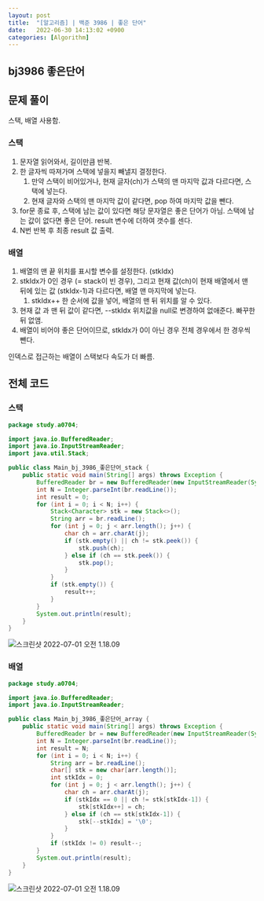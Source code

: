 ```yaml
---
layout: post
title:  "[알고리즘] | 백준 3986 | 좋은 단어"
date:   2022-06-30 14:13:02 +0900
categories: [Algorithm]
---
```


## bj3986 좋은단어

## 문제 풀이

스택, 배열 사용함.

### 스택

1. 문자열 읽어와서, 길이만큼 반복.
2. 한 글자씩 따져가며 스택에 넣을지 빼낼지 결정한다. 
   1. 만약 스택이 비어있거나, 현재 글자(ch)가 스택의 맨 마지막 값과 다르다면, 스택에 넣는다.
   2. 현재 글자와 스택의 맨 마지막 값이 같다면, pop 하여 마지막 값을 뺀다. 
3. for문 종료 후, 스택에 남는 값이 있다면 해당 문자열은 좋은 단어가 아님. 스택에 남는 값이 없다면 좋은 단어. result 변수에 더하여 갯수를 센다.
4. N번 반복 후 최종 result 값 출력.

### 배열

1. 배열의 맨 끝 위치를 표시할 변수를 설정한다. (stkIdx)
2. stkIdx가 0인 경우 (= stack이 빈 경우), 그리고 현재 값(ch)이 현재 배열에서 맨 뒤에 있는 값 (stkIdx-1)과 다르다면, 배열 맨 마지막에 넣는다.
   1. stkIdx++ 한 순서에 값을 넣어, 배열의 맨 뒤 위치를 알 수 있다.
3. 현재 값 과 맨 뒤 값이 같다면, --stkIdx 위치값을 null로 변경하여 없애준다. 빠꾸한 뒤 없앰.
4. 배열이 비어야 좋은 단어이므로, stkIdx가 0이 아닌 경우 전체 경우에서 한 경우씩 뺀다.



인덱스로 접근하는 배열이 스택보다 속도가 더 빠름. 



## 전체 코드

### 스택

```java
package study.a0704;

import java.io.BufferedReader;
import java.io.InputStreamReader;
import java.util.Stack;

public class Main_bj_3986_좋은단어_stack {
    public static void main(String[] args) throws Exception {
        BufferedReader br = new BufferedReader(new InputStreamReader(System.in));
        int N = Integer.parseInt(br.readLine());
        int result = 0;
        for (int i = 0; i < N; i++) {
            Stack<Character> stk = new Stack<>();
            String arr = br.readLine();
            for (int j = 0; j < arr.length(); j++) {
                char ch = arr.charAt(j);
                if (stk.empty() || ch != stk.peek()) {
                    stk.push(ch);
                } else if (ch == stk.peek()) {
                    stk.pop();
                }
            }
            if (stk.empty()) {
                result++;
            }
        }
        System.out.println(result);
    }
}
```

![스크린샷 2022-07-01 오전 1.18.09](http://drive.google.com/uc?export=view&id=1oww1BCI3SEetDTsb_w6_3Oj2x8PimAJ4)

### 배열

```java
package study.a0704;

import java.io.BufferedReader;
import java.io.InputStreamReader;

public class Main_bj_3986_좋은단어_array {
    public static void main(String[] args) throws Exception {
        BufferedReader br = new BufferedReader(new InputStreamReader(System.in));
        int N = Integer.parseInt(br.readLine());
        int result = N;
        for (int i = 0; i < N; i++) {
            String arr = br.readLine();
            char[] stk = new char[arr.length()];
            int stkIdx = 0;
            for (int j = 0; j < arr.length(); j++) {
                char ch = arr.charAt(j);
                if (stkIdx == 0 || ch != stk[stkIdx-1]) {
                    stk[stkIdx++] = ch;
                } else if (ch == stk[stkIdx-1]) {
                    stk[--stkIdx] = '\0';
                }
            }
            if (stkIdx != 0) result--;
        }
        System.out.println(result);
    }
}
```

![스크린샷 2022-07-01 오전 1.18.09](http://drive.google.com/uc?export=view&id=1otw05sSGrhUVERtxQaoo1qrYBimSdDis)